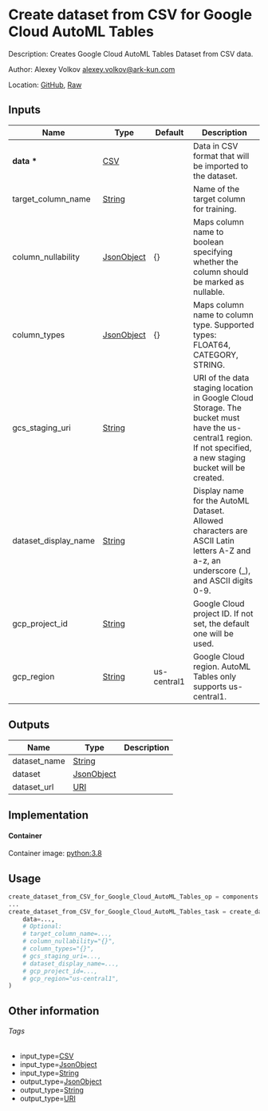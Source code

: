 <!-- BEGIN_GENERATED_CONTENT -->
# Create dataset from CSV for Google Cloud AutoML Tables

Description: Creates Google Cloud AutoML Tables Dataset from CSV data.

Author: Alexey Volkov <alexey.volkov@ark-kun.com>

Location: [GitHub](https://github.com/Ark-kun/pipeline_components/blob/master/components/google-cloud/AutoML/Tables/Create_dataset/from_CSV/component.yaml), [Raw](https://raw.githubusercontent.com/Ark-kun/pipeline_components/master/components/google-cloud/AutoML/Tables/Create_dataset/from_CSV/component.yaml)

## Inputs

|Name|Type|Default|Description|
|-|-|-|-|
|**data** **\***|[CSV]||Data in CSV format that will be imported to the dataset.|
|target_column_name|[String]||Name of the target column for training.|
|column_nullability|[JsonObject]|{}|Maps column name to boolean specifying whether the column should be marked as nullable.|
|column_types|[JsonObject]|{}|Maps column name to column type. Supported types: FLOAT64, CATEGORY, STRING.|
|gcs_staging_uri|[String]||URI of the data staging location in Google Cloud Storage. The bucket must have the us-central1 region. If not specified, a new staging bucket will be created.|
|dataset_display_name|[String]||Display name for the AutoML Dataset.<br/>Allowed characters are ASCII Latin letters A-Z and a-z, an underscore (_), and ASCII digits 0-9.|
|gcp_project_id|[String]||Google Cloud project ID. If not set, the default one will be used.|
|gcp_region|[String]|us-central1|Google Cloud region. AutoML Tables only supports us-central1.|

## Outputs

|Name|Type|Description|
|-|-|-|
|dataset_name|[String]||
|dataset|[JsonObject]||
|dataset_url|[URI]||

## Implementation

#### Container

Container image: [python:3.8](https://hub.docker.com/r/_/python)

## Usage

```python
create_dataset_from_CSV_for_Google_Cloud_AutoML_Tables_op = components.load_component_from_url("https://raw.githubusercontent.com/Ark-kun/pipeline_components/master/components/google-cloud/AutoML/Tables/Create_dataset/from_CSV/component.yaml")
...
create_dataset_from_CSV_for_Google_Cloud_AutoML_Tables_task = create_dataset_from_CSV_for_Google_Cloud_AutoML_Tables_op(
    data=...,
    # Optional:
    # target_column_name=...,
    # column_nullability="{}",
    # column_types="{}",
    # gcs_staging_uri=...,
    # dataset_display_name=...,
    # gcp_project_id=...,
    # gcp_region="us-central1",
)
```

## Other information

###### Tags

* input_type=[CSV]
* input_type=[JsonObject]
* input_type=[String]
* output_type=[JsonObject]
* output_type=[String]
* output_type=[URI]

[CSV]: https://github.com/Ark-kun/pipeline_components/tree/master/types/CSV
[JsonObject]: https://github.com/Ark-kun/pipeline_components/tree/master/types/JsonObject
[String]: https://github.com/Ark-kun/pipeline_components/tree/master/types/String
[URI]: https://github.com/Ark-kun/pipeline_components/tree/master/types/URI
<!-- END_GENERATED_CONTENT -->
